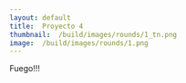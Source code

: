 ```yaml
---
layout:	default
title:	Proyecto 4
thumbnail:	/build/images/rounds/1_tn.png
image:	/build/images/rounds/1.png
---
```


Fuego!!!
